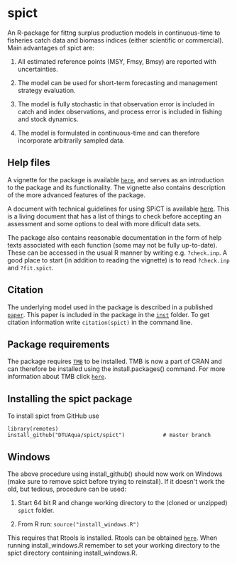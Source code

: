 spict
=====

An R-package for fittng surplus production models in continuous-time to fisheries catch data and biomass indices (either scientific or commercial). Main advantages of spict are:

1. All estimated reference points (MSY, Fmsy, Bmsy) are reported with uncertainties.

2. The model can be used for short-term forecasting and management strategy evaluation.

3. The model is fully stochastic in that observation error is included in catch and index observations, and process error is included in fishing and stock dynamics.

4. The model is formulated in continuous-time and can therefore incorporate arbitrarily sampled data.

## Help files

A vignette for the package is available [`here`](https://github.com/DTUAqua/spict/raw/master/spict/vignettes/vignette.pdf), and serves as an introduction to the package and its functionality. The vignette also contains description of the more advanced features of the package.

A document with technical guidelines for using SPiCT is available [here](https://github.com/DTUAqua/spict/raw/master/spict/vignettes/spict_guidelines.pdf). This is a living document that has a list of things to check before accepting an assessment and some options to deal with more dificult data sets.

The package also contains reasonable documentation in the form of help texts associated with each function (some may not be fully up-to-date). These can be accessed in the usual R manner by writing e.g. ```?check.inp```. A good place to start (in addition to reading the vignette) is to read ```?check.inp``` and ```?fit.spict```.

## Citation

The underlying model used in the package is described in a published [`paper`](http://onlinelibrary.wiley.com/doi/10.1111/faf.12174/full). This paper is included in the package in the [`inst`](https://github.com/DTUAqua/spict/tree/master/spict/inst) folder. To get citation information write `citation(spict)` in the command line.

## Package requirements

The package requires [`TMB`](http://www.tmb-project.org) to be installed. TMB is now a part of CRAN and can therefore be installed using the install.packages() command. For more information about TMB click [`here`](https://github.com/kaskr/adcomp).

## Installing the spict package

To install spict from GitHub use

```
library(remotes)
install_github("DTUAqua/spict/spict")            # master branch
```

Windows
-------
The above procedure using install_github() should now work on Windows (make sure to remove spict before trying to reinstall). If it doesn't work the old, but tedious, procedure can be used:

1. Start 64 bit R and change working directory to the (cloned or unzipped) ```spict``` folder.

2. From R run: ```source("install_windows.R")```

This requires that Rtools is installed. Rtools can be obtained [`here`](https://cran.r-project.org/bin/windows/Rtools/). When running install_windows.R remember to set your working directory to the spict directory containing install_windows.R.
